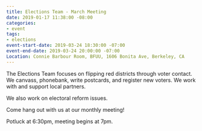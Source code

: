 ```yaml
---
title: Elections Team - March Meeting
date: 2019-01-17 11:38:00 -08:00
categories:
- event
tags:
- elections
event-start-date: 2019-03-24 18:30:00 -07:00
event-end-date: 2019-03-24 20:00:00 -07:00
Location: Connie Barbour Room, BFUU, 1606 Bonita Ave, Berkeley, CA
---
```


The Elections Team focuses on flipping red districts through voter contact. We canvass, phonebank, write postcards, and register new voters. We work with and support local partners.

We also work on electoral reform issues.

Come hang out with us at our monthly meeting!

Potluck at 6:30pm, meeting begins at 7pm.